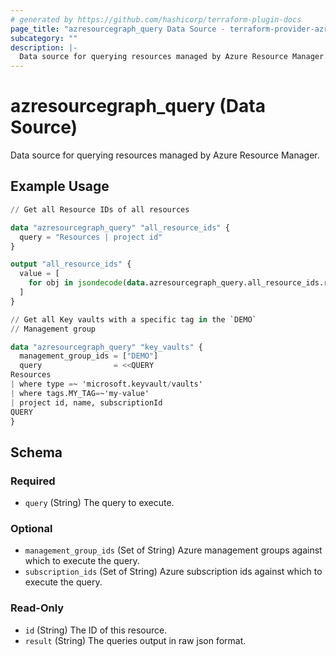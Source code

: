 ```yaml
---
# generated by https://github.com/hashicorp/terraform-plugin-docs
page_title: "azresourcegraph_query Data Source - terraform-provider-azresourcegraph"
subcategory: ""
description: |-
  Data source for querying resources managed by Azure Resource Manager.
---
```


# azresourcegraph_query (Data Source)

Data source for querying resources managed by Azure Resource Manager.

## Example Usage

```terraform
// Get all Resource IDs of all resources

data "azresourcegraph_query" "all_resource_ids" {
  query = "Resources | project id"
}

output "all_resource_ids" {
  value = [
    for obj in jsondecode(data.azresourcegraph_query.all_resource_ids.result) : obj.id
  ]
}

// Get all Key vaults with a specific tag in the `DEMO`
// Management group

data "azresourcegraph_query" "key_vaults" {
  management_group_ids = ["DEMO"]
  query                = <<QUERY
Resources
| where type =~ 'microsoft.keyvault/vaults'
| where tags.MY_TAG=~'my-value'
| project id, name, subscriptionId
QUERY
}
```

<!-- schema generated by tfplugindocs -->
## Schema

### Required

- `query` (String) The query to execute.

### Optional

- `management_group_ids` (Set of String) Azure management groups against which to execute the query.
- `subscription_ids` (Set of String) Azure subscription ids against which to execute the query.

### Read-Only

- `id` (String) The ID of this resource.
- `result` (String) The queries output in raw json format.



